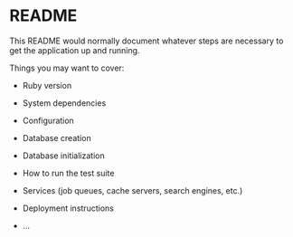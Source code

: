 # README

This README would normally document whatever steps are necessary to get the
application up and running.

Things you may want to cover:

* Ruby version

* System dependencies

* Configuration

* Database creation

* Database initialization

* How to run the test suite

* Services (job queues, cache servers, search engines, etc.)

* Deployment instructions

* ...

<!-- HOMEWORK

1) CREATE A NEW RAILS APP - CALL IT ALPHA-BLOG
2) ENSURE YOU CAN RUN THE SERVER AND PREVIEW THE APP
3) CREATE A PAGES CONTROLLER
4) ENSURE YOU HAVE APPROPRIATE routes
5) CREATE A HOMEPAGE, ABOUT

-->
